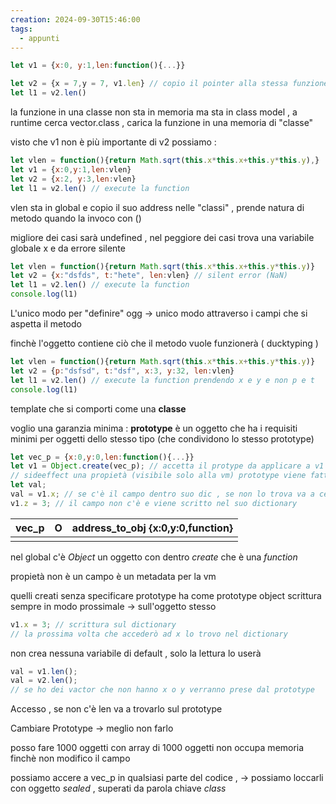 ```yaml
---
creation: 2024-09-30T15:46:00
tags:
  - appunti
---
```

```js
let v1 = {x:0, y:1,len:function(){...}}
```

```js
let v2 = {x = 7,y = 7, v1.len} // copio il pointer alla stessa funzione 
let l1 = v2.len()
```

la funzione in una classe non sta in memoria ma sta in class model , a runtime cerca vector.class , carica la funzione in una memoria di "classe"

visto che v1 non è più importante di v2 possiamo : 
```js
let vlen = function(){return Math.sqrt(this.x*this.x+this.y*this.y),}
let v1 = {x:0,y:1,len:vlen}
let v2 = {x:2, y:3,len:vlen}
let l1 = v2.len() // execute la function
```

vlen sta in global e copio il suo address nelle "classi" , prende natura di metodo quando la invoco con ()

migliore dei casi sarà undefined , nel peggiore dei casi trova una variabile globale x e da errore silente

```js
let vlen = function(){return Math.sqrt(this.x*this.x+this.y*this.y)}
let v2 = {x:"dsfds", t:"hete", len:vlen} // silent error (NaN)
let l1 = v2.len() // execute la function
console.log(l1) 
```
 
L'unico modo per "definire" ogg -> unico modo attraverso i campi che si aspetta il metodo 

finchè l'oggetto contiene ciò che il metodo vuole funzionerà ( ducktyping )
```js
let vlen = function(){return Math.sqrt(this.x*this.x+this.y*this.y)}
let v2 = {p:"dsfsd", t:"dsf", x:3, y:32, len:vlen}
let l1 = v2.len() // execute la function prendendo x e y e non p e t
console.log(l1) 
```



template che si comporti come una **classe**

voglio una garanzia minima : 
**prototype**
è un oggetto che ha i requisiti minimi per oggetti dello stesso tipo (che condividono lo stesso prototype)


```js
let vec_p = {x:0,y:0,len:function(){...}}
let v1 = Object.create(vec_p); // accetta il protype da applicare a v1 
// sideeffect una propietà (visibile solo alla vm) prototype viene fatta puntare a vec_p
let val;
val = v1.x; // se c'è il campo dentro suo dic , se non lo trova va a cercare nella sua catena di prototye  
v1.z = 3; // il campo non c'è e viene scritto nel suo dictionary
```

| vec_p | O   | address_to_obj {x:0,y:0,function} |
| ----- | --- | --------------------------------- |
|       |     |                                   |
nel global c'è *Object* un oggetto con dentro *create* che è una *function* 

propietà non è un campo è un metadata per la vm

quelli creati senza specificare prototype ha come prototype object
scrittura sempre in modo prossimale -> sull'oggetto stesso 

```js
v1.x = 3; // scrittura sul dictionary
// la prossima volta che accederò ad x lo trovo nel dictionary
```

non crea nessuna variabile di default , solo la lettura lo userà 
```js
val = v1.len();
val = v2.len();
// se ho dei vactor che non hanno x o y verranno prese dal prototype
```

Accesso , se non c'è len va a trovarlo sul prototype

Cambiare Prototype -> meglio non farlo

posso fare 1000 oggetti con array di 1000 oggetti non occupa memoria finchè non modifico il campo 

possiamo accere a vec_p in qualsiasi parte del codice , -> possiamo loccarli con oggetto *sealed* , superati da parola chiave *class*


